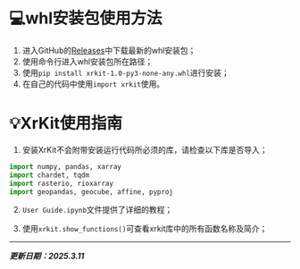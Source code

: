 # 💻whl安装包使用方法
1. 进入GitHub的[Releases](https://github.com/SeanNg997/XrKit-Package/releases)中下载最新的whl安装包；
2. 使用命令行进入whl安装包所在路径；
3. 使用`pip install xrkit-1.0-py3-none-any.whl`进行安装；
4. 在自己的代码中使用`import xrkit`使用。



# 💡XrKit使用指南

1. 安装XrKit不会附带安装运行代码所必须的库，请检查以下库是否导入；

```python
import numpy, pandas, xarray
import chardet, tqdm
import rasterio, rioxarray
import geopandas, geocube, affine, pyproj
```
2. `User Guide.ipynb`文件提供了详细的教程；

3. 使用`xrkit.show_functions()`可查看xrkit库中的所有函数名称及简介；
---

***更新日期：2025.3.11***